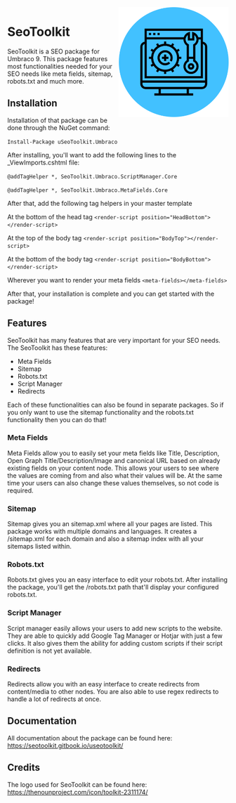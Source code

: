 <img src="package/SeoToolkitIcon.png?raw=true" alt="Umbraco Friendly Sitemap" width="250" align="right" />

# SeoToolkit

SeoToolkit is a SEO package for Umbraco 9. This package features most functionalities needed for your SEO needs like meta fields, sitemap, robots.txt and much more.

## Installation

Installation of that package can be done through the NuGet command: 

`Install-Package uSeoToolkit.Umbraco`

After installing, you'll want to add the following lines to the _ViewImports.cshtml file:

`@addTagHelper *, SeoToolkit.Umbraco.ScriptManager.Core`

`@addTagHelper *, SeoToolkit.Umbraco.MetaFields.Core`

After that, add the following tag helpers in your master template

At the bottom of the head tag
`<render-script position="HeadBottom"></render-script>`
  
At the top of the body tag
`<render-script position="BodyTop"></render-script>`
  
At the bottom of the body tag
`<render-script position="BodyBottom"></render-script>`
  
Wherever you want to render your meta fields
`<meta-fields></meta-fields>`
  
After that, your installation is complete and you can get started with the package!

## Features

SeoToolkit has many features that are very important for your SEO needs. The SeoToolkit has these features:

- Meta Fields
- Sitemap
- Robots.txt
- Script Manager
- Redirects

Each of these functionalities can also be found in separate packages. So if you only want to use the sitemap functionality and the robots.txt functionality then you can do that!

### Meta Fields
Meta Fields allow you to easily set your meta fields like Title, Description, Open Graph Title/Description/Image and canonical URL based on already existing fields on your content node. This allows your users to see where the values are coming from and also what their values will be. At the same time your users can also change these values themselves, so not code is required.

### Sitemap
Sitemap gives you an sitemap.xml where all your pages are listed. This package works with multiple domains and languages. It creates a /sitemap.xml for each domain and also a sitemap index with all your sitemaps listed within.

### Robots.txt
Robots.txt gives you an easy interface to edit your robots.txt. After installing the package, you'll get the /robots.txt path that'll display your configured robots.txt.

### Script Manager
Script manager easily allows your users to add new scripts to the website. They are able to quickly add Google Tag Manager or Hotjar with just a few clicks. It also gives them the ability for adding custom scripts if their script definition is not yet available.

### Redirects
Redirects allow you with an easy interface to create redirects from content/media to other nodes. You are also able to use regex redirects to handle a lot of redirects at once.

## Documentation
All documentation about the package can be found here: https://seotoolkit.gitbook.io/useotoolkit/

## Credits
The logo used for SeoToolkit can be found here: https://thenounproject.com/icon/toolkit-2311174/
